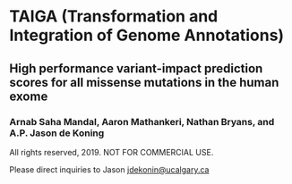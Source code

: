 # TAIGA (Transformation and Integration of Genome Annotations)
## High performance variant-impact prediction scores for all missense mutations in the human exome
### Arnab Saha Mandal, Aaron Mathankeri, Nathan Bryans, and A.P. Jason de Koning
All rights reserved, 2019. NOT FOR COMMERCIAL USE.

Please direct inquiries to Jason <jdekonin@ucalgary.ca>
